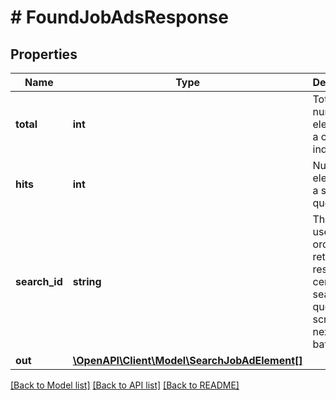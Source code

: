 # # FoundJobAdsResponse

## Properties

Name | Type | Description | Notes
------------ | ------------- | ------------- | -------------
**total** | **int** | Total number of elements in a certain index. | [optional] [default to 0]
**hits** | **int** | Number of elements in a search query. | [optional] [default to 0]
**search_id** | **string** | This ID is used in order to retrieve the result of a certain search query or scroll to the next search batch. | [optional]
**out** | [**\OpenAPI\Client\Model\SearchJobAdElement[]**](SearchJobAdElement.md) |  |

[[Back to Model list]](../../README.md#models) [[Back to API list]](../../README.md#endpoints) [[Back to README]](../../README.md)
